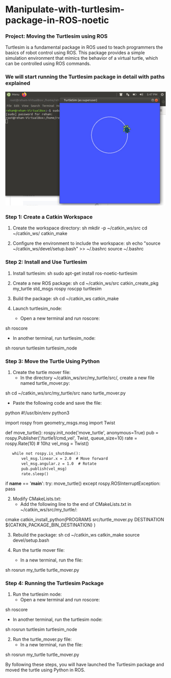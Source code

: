 # Manipulate-with-turtlesim-package-in-ROS-noetic

### Project: Moving the Turtlesim using ROS

Turtlesim is a fundamental package in ROS used to teach programmers the basics of robot control using ROS. This package provides a simple simulation environment that mimics the behavior of a virtual turtle, which can be controlled using ROS commands.

### We will start running the Turtlesim package in detail with paths explained

![Turtlesim running](https://github.com/m3hm0o0ud/ros_turtlesim/blob/main/TURTLE.jpg)

### Step 1: Create a Catkin Workspace

1. Create the workspace directory:
sh
mkdir -p ~/catkin_ws/src
cd ~/catkin_ws/
catkin_make

2. Configure the environment to include the workspace:
sh
echo "source ~/catkin_ws/devel/setup.bash" >> ~/.bashrc
source ~/.bashrc

### Step 2: Install and Use Turtlesim

1. Install turtlesim:
sh
sudo apt-get install ros-noetic-turtlesim

2. Create a new ROS package:
sh
cd ~/catkin_ws/src
catkin_create_pkg my_turtle std_msgs rospy roscpp turtlesim

3. Build the package:
sh
cd ~/catkin_ws
catkin_make

4. Launch turtlesim_node:
   - Open a new terminal and run roscore:
   
sh
   roscore
   

   - In another terminal, run turtlesim_node:
   
sh
   rosrun turtlesim turtlesim_node
   

### Step 3: Move the Turtle Using Python

1. Create the turtle mover file:
   - In the directory ~/catkin_ws/src/my_turtle/src/, create a new file named turtle_mover.py:
   
sh
   cd ~/catkin_ws/src/my_turtle/src
   nano turtle_mover.py
   

   - Paste the following code and save the file:
   
python
   #!/usr/bin/env python3

   import rospy
   from geometry_msgs.msg import Twist

   def move_turtle():
       rospy.init_node('move_turtle', anonymous=True)
       pub = rospy.Publisher('/turtle1/cmd_vel', Twist, queue_size=10)
       rate = rospy.Rate(10)  # 10hz
       vel_msg = Twist()

       while not rospy.is_shutdown():
           vel_msg.linear.x = 2.0  # Move forward
           vel_msg.angular.z = 1.0  # Rotate
           pub.publish(vel_msg)
           rate.sleep()

   if __name__ == '__main__':
       try:
           move_turtle()
       except rospy.ROSInterruptException:
           pass
   

2. Modify CMakeLists.txt:
   - Add the following line to the end of CMakeLists.txt in ~/catkin_ws/src/my_turtle/:
   
cmake
   catkin_install_python(PROGRAMS src/turtle_mover.py
     DESTINATION ${CATKIN_PACKAGE_BIN_DESTINATION}
   )
   

3. Rebuild the package:
sh
cd ~/catkin_ws
catkin_make
source devel/setup.bash

4. Run the turtle mover file:
   - In a new terminal, run the file:
   
sh
   rosrun my_turtle turtle_mover.py
   

### Step 4: Running the Turtlesim Package

1. Run the turtlesim node:
   - Open a new terminal and run roscore:
   
sh
   roscore
   

   - In another terminal, run the turtlesim node:
   
sh
   rosrun turtlesim turtlesim_node
   

2. Run the turtle_mover.py file:
   - In a new terminal, run the file:
   
sh
   rosrun my_turtle turtle_mover.py
   

By following these steps, you will have launched the Turtlesim package and moved the turtle using Python in ROS.
